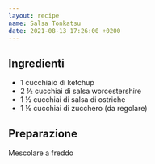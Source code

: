 ```yaml
---
layout: recipe
name: Salsa Tonkatsu
date: 2021-08-13 17:26:00 +0200
---
```


## Ingredienti

- 1 cucchiaio di ketchup
- 2 ½ cucchiai di salsa worcestershire
- 1 ½ cucchiai di salsa di ostriche
- 1 ⅛ cucchiai di zucchero (da regolare)

## Preparazione

Mescolare a freddo

